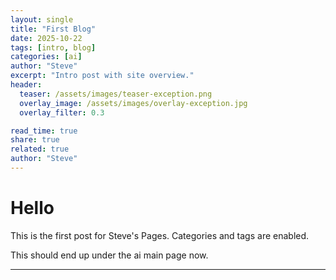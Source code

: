 ```yaml
---
layout: single
title: "First Blog"
date: 2025-10-22
tags: [intro, blog]
categories: [ai]
author: "Steve"
excerpt: "Intro post with site overview."
header:
  teaser: /assets/images/teaser-exception.png
  overlay_image: /assets/images/overlay-exception.jpg
  overlay_filter: 0.3

read_time: true
share: true
related: true
author: "Steve"
---
```


# Hello
This is the first post for Steve's Pages. Categories and tags are enabled.  

This should end up under the ai main page now.


---
